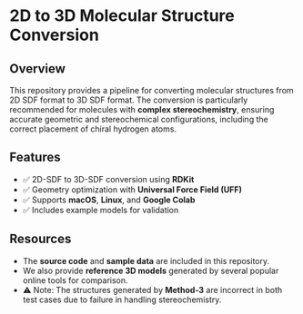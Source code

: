 # 2D to 3D Molecular Structure Conversion

## Overview

This repository provides a pipeline for converting molecular structures from 2D SDF format to 3D SDF format. The conversion is particularly recommended for molecules with **complex stereochemistry**, ensuring accurate geometric and stereochemical configurations, including the correct placement of chiral hydrogen atoms.

## Features

- ✅ 2D-SDF to 3D-SDF conversion using **RDKit**
- ✅ Geometry optimization with **Universal Force Field (UFF)**
- ✅ Supports **macOS**, **Linux**, and **Google Colab**
- ✅ Includes example models for validation

## Resources

- The **source code** and **sample data** are included in this repository.
- We also provide **reference 3D models** generated by several popular online tools for comparison.
- ⚠️ Note: The structures generated by **Method-3** are incorrect in both test cases due to failure in handling stereochemistry.
